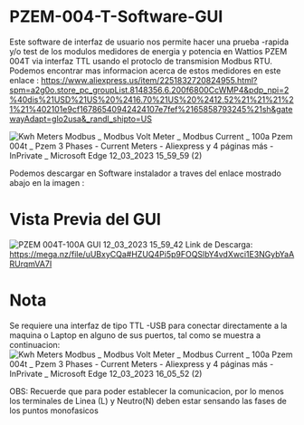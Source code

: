 # PZEM-004-T-Software-GUI
Este software de interfaz de usuario nos permite hacer una prueba -rapida y/o test de los modulos medidores de energia y potencia en Wattios PZEM 004T via interfaz TTL usando el protoclo de transmision Modbus RTU. Podemos encontrar mas informacion acerca de estos medidores en este enlace : https://www.aliexpress.us/item/2251832720824955.html?spm=a2g0o.store_pc_groupList.8148356.6.200f6800CcWMP4&pdp_npi=2%40dis%21USD%21US%20%2416.70%21US%20%2412.52%21%21%21%21%21%402101e9cf16786540942424107e7fef%2165858793245%21sh&gatewayAdapt=glo2usa&_randl_shipto=US

![Kwh Meters Modbus _ Modbus Volt Meter _ Modbus Current _ 100a Pzem 004t _ Pzem 3 Phases - Current Meters - Aliexpress y 4 páginas más -  InPrivate _ Microsoft​ Edge 12_03_2023 15_59_59 (2)](https://user-images.githubusercontent.com/106831539/224573460-57b4504d-4a7f-44b6-a7d0-ffc7f1bc79a0.png)

Podemos descargar en Software instalador a traves del enlace mostrado abajo en la imagen : 

# Vista Previa del GUI
![PZEM 004T-100A GUI 12_03_2023 15_59_42](https://user-images.githubusercontent.com/106831539/224573508-2d887a11-e3c0-43ef-8f26-c8f5831a5d81.png)
 Link de Descarga: https://mega.nz/file/uUBxyCQa#HZUQ4Pi5p9FOQSlbY4vdXwci1E3NGybYaARUrqmVA7I

# Nota
Se requiere una interfaz de tipo TTL -USB para conectar directamente a la maquina o Laptop en alguno de sus puertos, tal como se muestra a continuacion:
![Kwh Meters Modbus _ Modbus Volt Meter _ Modbus Current _ 100a Pzem 004t _ Pzem 3 Phases - Current Meters - Aliexpress y 4 páginas más -  InPrivate _ Microsoft​ Edge 12_03_2023 16_05_52 (2)](https://user-images.githubusercontent.com/106831539/224573830-fcfad8a4-eaac-4305-a6dd-1e226a7fbb28.png)

OBS: Recuerde que para poder establecer la comunicacion, por lo menos los terminales de Linea (L) y Neutro(N) deben estar sensando las fases de los puntos monofasicos
